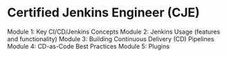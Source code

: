 Certified Jenkins Engineer (CJE)
================================
Module 1: Key CI/CD/Jenkins Concepts
Module 2: Jenkins Usage (features and functionality)
Module 3: Building Continuous Delivery (CD) Pipelines
Module 4: CD-as-Code Best Practices
Module 5: Plugins
